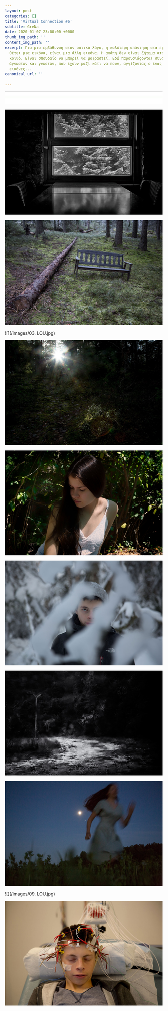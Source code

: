 ```yaml
---
layout: post
categories: []
title: 'Virtual Connection #6'
subtitle: GreNa
date: 2020-01-07 23:00:00 +0000
thumb_img_path: ''
content_img_path: ''
excerpt: Για μια εμβάθυνση στον οπτικό λόγο, η καλύτερη απάντηση στα ερωτήματα που
  θέτει μια εικόνα, είναι μια άλλη εικόνα. Η αγάπη δεν είναι ζήτημα ατομικό, αλλά
  κοινό. Είναι σπουδαίο να μπορεί να μοιραστεί. Εδώ παρουσιάζονται συνδέσεις φίλων,
  άγνωστων και γνωστών, που έχουν μαζί κάτι να πουν, αγγίζοντας ο ένας τον άλλον με
  εικόνες...
canonical_url: ''

---
```

![](/images/bwok-2.jpg)

![](/images/01.LOU.jpg)

![](/images/02.LOU.jpg)

![](/images/03. LOU.jpg)

![](/images/04.LOU.jpg)

![](/images/05.LOU.jpg)

![](/images/06.LOU_MG_8426.jpg)

![](/images/07.LOU.jpg)

![](/images/08.LOU_MG_2568.jpg)

![](/images/09. LOU.jpg)

![](/images/10.LOU_ACHILLES_N.jpg)